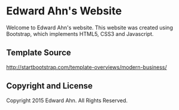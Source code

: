 # Edward Ahn's Website

Welcome to Edward Ahn's website. This website was created using Bootstrap, which implements HTML5, CSS3 and Javascript.

## Template Source

http://startbootstrap.com/template-overviews/modern-business/

## Copyright and License

Copyright 2015 Edward Ahn. All Rights Reserved.
